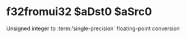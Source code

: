 # f32fromui32 $aDst0 $aSrc0

Unsigned integer to :term:\'single-precision\` floating-point conversion
